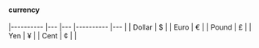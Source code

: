 #### currency


|----------	|---	|---	|----------	|---	|
| Dollar   	| $ 	|   	| Euro     	| €  	|
| Pound    	| £ 	|   	| Yen      	| ¥  	|
| Cent     	| ¢  	|   	|
